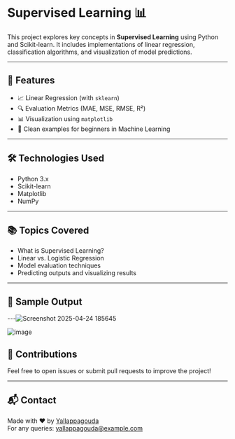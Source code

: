 
# Supervised Learning 📊

This project explores key concepts in **Supervised Learning** using Python and Scikit-learn. It includes implementations of linear regression, classification algorithms, and visualization of model predictions.

---

## 🚀 Features

- 📈 Linear Regression (with `sklearn`)
- 🔍 Evaluation Metrics (MAE, MSE, RMSE, R²)
- 📊 Visualization using `matplotlib`
- 🧠 Clean examples for beginners in Machine Learning

---

## 🛠️ Technologies Used

- Python 3.x
- Scikit-learn
- Matplotlib
- NumPy



---

## 📚 Topics Covered

- What is Supervised Learning?
- Linear vs. Logistic Regression
- Model evaluation techniques
- Predicting outputs and visualizing results

---

## 📸 Sample Output




---![Screenshot 2025-04-24 185645](https://github.com/user-attachments/assets/62467ca5-352c-4f75-a734-a519723f9e56)

![image](https://github.com/user-attachments/assets/85fad1fb-8a8c-4d12-bebb-d611a36338ec)



## 🤝 Contributions

Feel free to open issues or submit pull requests to improve the project!

---

## 📬 Contact

Made with ❤️ by [Yallappagouda](https://github.com/Yallappagouda)  
For any queries: yallappagouda@example.com


